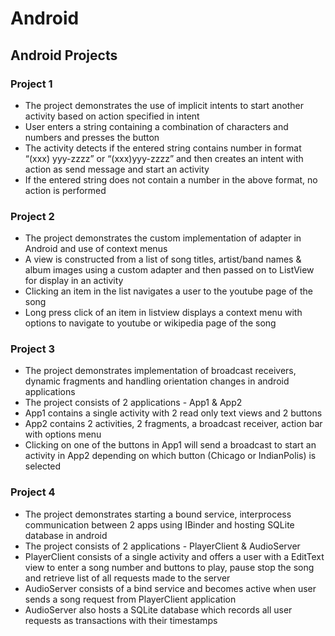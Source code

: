 # Android #
## Android Projects ##

### Project 1 ###
* The project demonstrates the use of implicit intents to start another activity based on action specified in intent
* User enters a string containing a combination of characters and numbers and presses the button
* The activity detects if the entered string contains number in format “(xxx) yyy-zzzz” or “(xxx)yyy-zzzz” and then creates an intent with action as send message and start an activity
* If the entered string does not contain a number in the above format, no action is performed

### Project 2 ###
* The project demonstrates the custom implementation of adapter in Android and use of context menus
* A view is constructed from a list of song titles, artist/band names & album images using a custom adapter and then passed on to ListView for display in an activity
* Clicking an item in the list navigates a user to the youtube page of the song
* Long press click of an item in listview displays a context menu with options to navigate to youtube or wikipedia page of the song

### Project 3 ###
* The project demonstrates implementation of broadcast receivers, dynamic fragments and handling orientation changes in android applications
* The project consists of 2 applications - App1 & App2
* App1 contains a single activity with 2 read only text views and 2 buttons
* App2 contains 2 activities, 2 fragments, a broadcast receiver, action bar with options menu
* Clicking on one of the buttons in App1 will send a broadcast to start an activity in App2 depending on which button (Chicago or IndianPolis) is selected

### Project 4 ###
* The project demonstrates starting a bound service, interprocess communication between 2 apps using IBinder and hosting SQLite database in android
* The project consists of 2 applications - PlayerClient & AudioServer
* PlayerClient consists of a single activity and offers a user with a EditText view to enter a song number and buttons to play, pause stop the song and retrieve list of all requests made to the server
* AudioServer consists of a bind service and becomes active when user sends a song request from PlayerClient application
* AudioServer also hosts a SQLite database which records all user requests as transactions with their timestamps
